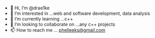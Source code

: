 - 👋 Hi, I’m @drae1ke
- 👀 I’m interested in ...web and software development, data analysis
- 🌱 I’m currently learning ...c++
- 💞️ I’m looking to collaborate on ...any c++ projects 
- 📫 How to reach me ... phelleeks@gmail.com

<!---
drae1ke/drae1ke is a ✨ special ✨ repository because its `README.md` (this file) appears on your GitHub profile.
You can click the Preview link to take a look at your changes.
--->
